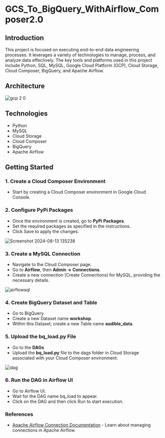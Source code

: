 # GCS_To_BigQuery_WithAirflow_Composer2.0

## Introduction
This project is focused on executing end-to-end data engineering processes. It leverages a variety of technologies to manage, process, and analyze data effectively. The key tools and platforms used in this project include Python, SQL, MySQL, Google Cloud Platform (GCP), Cloud Storage, Cloud Composer, BigQuery, and Apache Airflow.

## Architecture

![gcp 2 0](https://github.com/user-attachments/assets/5d5fb376-56f5-43a8-a520-fcc401d568e1)

## Technologies 
- Python
- MySQL
- Cloud Storage
- Cloud Composer
- BigQuery
- Apache Airflow

## Getting Started
### 1. Create a Cloud Composer Environment
- Start by creating a Cloud Composer environment in Google Cloud Console.

### 2. Configure PyPi Packages
- Once the environment is created, go to **PyPi Packages**.
- Set the required packages as specified in the instructions.
- Click Save to apply the changes.

![Screenshot 2024-08-13 135238](https://github.com/user-attachments/assets/89c742f7-a390-4aa1-8825-2abda3e2aea1)
  

### 3. Create a MySQL Connection
- Navigate to the Cloud Composer page.
- Go to **Airflow**, then **Admin -> Connections**.
- Create a new connection (Create Connections) for MySQL, providing the necessary details.

![airflowsql](https://github.com/user-attachments/assets/a3c11f05-f487-407f-b8f6-73290c9be0e1)


### 4. Create BigQuery Dataset and Table
- Go to BigQuery.
- Create a new Dataset name **workshop**.
- Within this Dataset, create a new Table name **audible_data**.

### 5. Upload the bq_load.py File
- Go to the **DAGs** 
- Upload the **bq_load.py** file to the dags folder in Cloud Storage associated with your Cloud Composer environment.

![dag](https://github.com/user-attachments/assets/7c846fd5-9caf-4dce-b1f0-e987e1c16419)


### 6. Run the DAG in Airflow UI
- Go to Airflow UI.
- Wait for the DAG name bq_load to appear.
- Click on the DAG and then click Run to start execution.

### References
- [Apache Airflow Connection Documentation](https://airflow.apache.org/docs/apache-airflow/2.1.4/howto/connection.html) - Learn about managing connections in Apache Airflow.

